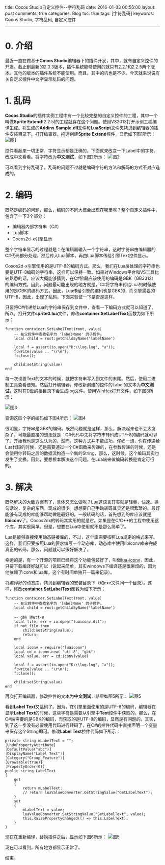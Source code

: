 title: Cocos Studio自定义控件--字符乱码
date: 2016-01-03 00:56:00
layout: post
comments: true
categories: Blog
toc: true 
tags: [字符乱码]
keywords: Cocos Studio, 字符乱码, 自定义控件

---
# 0. 介绍
最近一直在做基于**Cocos Studio**编辑器下的插件开发，其中，就有自定义控件的开发。截止到最新的2.3.3版本，插件系统能够使用的就只有2.2.1和2.2.5两个版本。其他的版本的插件系统不能使用。而且，其中的坑也是不少。今天就来说说有关自定义控件中文字显示乱码的问题。

# 1. 乱码
**Cocos Studio**的插件实例工程中有一个比较完整的自定义控件的工程，其中一个叫做**Sprite Extend**(2.2.5)的工程就存在这个问题。使用VS2013打开示例工程编译生成。将生成的**Addins.Sample.dll**文件和**LuaScript**文件夹拷贝到编辑器的插件安装目录下。打开编辑器，拖选创建**Sprite Extend**控件，显示如下图1所示：
![图1](/images/cocos_studio_str_code/sprite_extend_normal.png)

<!--more-->

控件看起来一切正常，字符显示都是正确的。下面就来改变一下Label中的字符，改成中文看看。将字符改为**中文测试**，如下图2所示：
![图2](/images/cocos_studio_str_code/disorder_code.png)

可以看到字符乱码了。乱码的问题不过就是编码字符的方法和解码的方式不对应造成的。

# 2. 编码
既然是编码的问题，那么，编码的不同大概会出现在哪里呢？整个自定义插件中，包含了一下3个部分：
* 编辑器内部字符串（C#）
* Lua脚本
* Cocos2d-x引擎显示

整个字符串显示的过程就是：在编辑器输入一个字符串，这时字符串由编辑器的C#代码部分处理，然后传入Lua脚本，再由Lua脚本传给引擎Text控件显示。

Cosos2d-x引擎使用的是UTF-8的编码方式。那么，我们在Lua层处理的字符串也要是UTF-8编码的字符串，这样可以保持一致。如果对Windows平台和VS工具比较熟悉的话，应该大概能够猜到，在C#阶段应该使用的编码是GBK（GB2312）的编码方式。因此，问题最可能出现的地方就是，C#将字符串传给Lua的时候使用的是GBK的编码方式，因此，Lua传给引擎的编码也是GBK的，而引擎需要的UTF-8，因此，出现了乱码。下面来验证一下是否是这样。

只要将C#传递给Lua的字符串保存到文件中，查看一下编码方式就可以知道了。所以，打开文件**sprite0.lua**文件，修改**container.SetLabelText**函数为如下所示：
```
function container.SetLabelText(root, value)
    -- 在父控件中查找名字为 'labelName' 的子控件。
    local child = root:getChildByName('labelName')

	local f = assert(io.open("D:\\log.log", "a"));
	f:write(value .. "\r\n");
	f:close();

    child:setString(value)
end
```
每一次设置Text的文本的时候，就把字符串写入到文件的末尾。然后，使用二进制工具查看便知。然后打开编辑器，修改新创建的控件的Label的文本为**中文测试**，这时在D盘的根目录下会生成log文件。使用WinHex打开文件，如下图3所示：

![图3](/images/cocos_studio_str_code/string_gbk.png)

查询这四个字的编码如下图4所示：
![图4](/images/cocos_studio_str_code/string_code.png)

很明显，字符串是GBK的编码。既然问题就是这样，那么，解决起来也不会太复杂了。可能最直接的想法就是：C#代码中先将字符串转码成UTF-8的编码就可以了。开始我也是这么认为的，然而，这种方式并不能成功。仔细一想，你在传递给Lua代码的时候，还是需要通过一个C#函数来传递的，在参数传递的时候，还是会使用你转码之后的数据流构造一个新的String，那么，这时候，这个编码其实也发生了变换。因此，要想根本解决这个问题，在Lua端来做编码转换是肯定可行的。

# 3. 解决
既然解决的大致方案有了，具体又怎么做呢？Lua这语言其实就是轻量，快速。换句话说，复杂的东西，现成的很少。想想要自己手动转码其实还是很繁琐的。最好能够有现成的库能够帮助做是最好的。一般转码的话，首先想到的库应该就是**libiconv**了。Cocos2dx的转码其实用的就是它。如果是在C/C++的工程中使用这个库，其实很简单。但是，想要在Lua中使用就不是那么简单了。

Lua是能够直接使用动态链接库的，不过，这个库需要按照Lua规定的格式来写。这样，我们只要按照Lua的要求编写一个动态库，动态库中使用libiconv库来完成真正的转码，那么，问题就可以很好解决了。

幸运的是，有一个开源的项目已经将这个功能包装好了，叫做[lua-iconv](https://github.com/ittner/lua-iconv)，因此，只要下载编译好就可以（说起来简单，其实windows下编译还是很麻烦的，因为他依赖了iconv和lua库，这个有时间单独开一篇来记录）。

将编译好的动态库，拷贝到编辑器的安装目录下（和exe文件同一个目录）。这样，修改**container.SetLabelText**函数为如下所示：
```
function container.SetLabelText(root, value)
    -- 在父控件中查找名字为 'labelName' 的子控件。
    local child = root:getChildByName('labelName')

	-- gbk 转utf-8
	local file, err = io.open("luaiconv.dll");
	if not file then
		child:setString(value);
		return;
	end

	local iconv = require("luaiconv")
	local cd = iconv.new( "utf-8", "gbk")
	local value, err = cd:iconv(value)

	local f = assert(io.open("D:\\log.log", "a"));
	f:write(value .. "\r\n");
	f:close();

    child:setString(value)
end
```

再次打开编辑器，修改控件的文本为**中文测试**，结果如图5所示：
![图5](/images/cocos_studio_str_code/disorder_code1.png)

看到**Label Text**又乱码了。因为，在引擎里面使用的是UTF-8的编码，编辑器在显示**Label Text**的时候，这些字符是需要从引擎中**Text**控件中获取的。那么，在C#端需要的是GBK的编码，而获取的是UTF-8的编码，显然是有问题的。其实，到了这一步没有必要使用代码进行转码了，在C#的控件代码中直接声明一个变量来保存这个String即可。修改**Label Text**控件代码如下所示：
```
private string mLabelText = "";
[UndoPropertyAttribute]
[DefaultValue("abc")]
[DisplayName("Label Text")]
[Category("Group_Feature")]
[Browsable(true)]
[PropertyOrder(0)]
public string LabelText
{
	get
    {
		return mLabelText;
		// return luaValueConverter.GetStringValue("GetLabelText");
	}
	set
	{
		mLabelText = value;
		luaValueConverter.SetStringValue("SetLabelText", value);
		this.RaisePropertyChanged(() => this.LabelText);
	}
}
```

现在在重新编译，替换插件之后，显示如下图6所示：
![图5](/images/cocos_studio_str_code/code_normal.png)

现在可以看到，所有地方都显示正常了。

结束。









